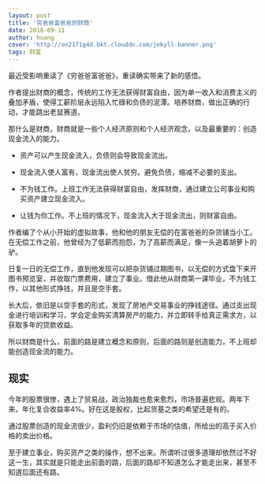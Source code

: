 ```yaml
---
layout: post
title: '穷爸爸富爸爸的财商'
date: 2018-09-11
author: huang
cover: 'http://on2171g4d.bkt.clouddn.com/jekyll-banner.png'
tags: 财富
---
```


最近受影响重读了《穷爸爸富爸爸》，重读确实带来了新的感悟。

作者提出财商的概念，传统的工作无法获得财富自由，因为单一收入和消费主义的叠加矛盾，使得工薪阶层永远陷入忙碌和负债的泥潭。培养财商，做出正确的行动，才能跳出老鼠赛道。

那什么是财商，财商就是一些个人经济原则和个人经济观念，以及最重要的：创造现金流入的能力。

* 资产可以产生现金流入，负债则会导致现金流出。

* 现金流入使人富有，现金流出使人贫穷。避免负债，缩减不必要的支出。

* 不为钱工作。上班工作无法获得财富自由，发挥财商，通过建立公司事业和购买资产建立现金流入。

* 让钱为你工作。不上班的情况下，现金流入大于现金流出，则财富自由。

作者编了个从小开始的虚拟故事，他和他的朋友无偿的在富爸爸的杂货铺当小工。在无偿工作之前，他曾经为了低薪而抱怨，为了高薪而满足，像一头追着胡萝卜的驴。

日复一日的无偿工作，直到他发现可以把杂货铺过期图书，以无偿的方式盘下来开图书预览室，并收取门票费用，建立了事业。借此他从财商第一课毕业，不为钱工作，以其他形式挣钱，并且是空手套。

长大后，依旧是以空手套的形式，发现了房地产交易事业的挣钱途径。通过支出现金进行培训和学习，学会定金购买清算房产的能力，并立即转手给真正需求方，以获取多年的贷款收益。

所以财商是什么，前面的路是建立概念和原则，后面的路则是创造能力，不上班却能创造现金流的能力。


## 现实

今年的股票很惨，遇上了贸易战，政治独裁也愈来愈烈，市场普遍悲观。两年下来，年化复合收益率4%。好在这是股权，比起货基之类的希望还是有的。

通过股票创造的现金流很少，盈利仍旧是依赖于市场的估值，所给出的高于买入价格的卖出价格。

至于建立事业，购买资产之类的操作，想不出来。所谓听过很多道理却依然过不好这一生，其实就是只能走出前面的路，后面的路却不知道怎么才能走出来，甚至不知道后面还有路。

